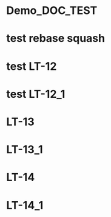 # Demo_DOC_TEST

# test rebase squash

# test LT-12
# test LT-12_1
# LT-13
# LT-13_1


# LT-14
# LT-14_1